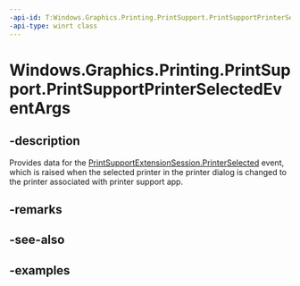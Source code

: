 ```yaml
---
-api-id: T:Windows.Graphics.Printing.PrintSupport.PrintSupportPrinterSelectedEventArgs
-api-type: winrt class
---
```


# Windows.Graphics.Printing.PrintSupport.PrintSupportPrinterSelectedEventArgs

<!--
public sealed class PrintSupportPrinterSelectedEventArgs
-->


## -description

Provides data for the [PrintSupportExtensionSession.PrinterSelected](xref:Windows.Graphics.Printing.PrintSupport.PrintSupportExtensionSession.PrinterSelected) event, which is raised when the selected printer in the printer dialog is changed to the printer associated with printer support app.

## -remarks

## -see-also

## -examples


